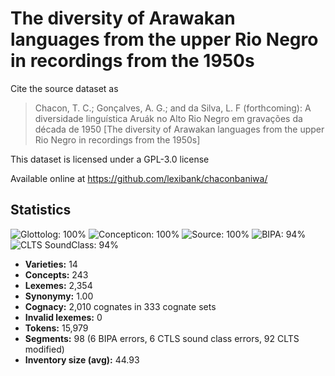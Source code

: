 # The diversity of Arawakan languages from the upper Rio Negro in recordings from the 1950s

Cite the source dataset as

> Chacon, T. C.; Gonçalves, A. G.; and da Silva, L. F (forthcoming): A diversidade linguística Aruák no Alto Rio Negro em gravações da década de 1950 [The diversity of Arawakan languages from the upper Rio Negro in recordings from the 1950s] 

This dataset is licensed under a GPL-3.0 license

Available online at https://github.com/lexibank/chaconbaniwa/

## Statistics



![Glottolog: 100%](https://img.shields.io/badge/Glottolog-100%25-brightgreen.svg "Glottolog: 100%")
![Concepticon: 100%](https://img.shields.io/badge/Concepticon-100%25-brightgreen.svg "Concepticon: 100%")
![Source: 100%](https://img.shields.io/badge/Source-100%25-brightgreen.svg "Source: 100%")
![BIPA: 94%](https://img.shields.io/badge/BIPA-94%25-green.svg "BIPA: 94%")
![CLTS SoundClass: 94%](https://img.shields.io/badge/CLTS%20SoundClass-94%25-green.svg "CLTS SoundClass: 94%")

- **Varieties:** 14
- **Concepts:** 243
- **Lexemes:** 2,354
- **Synonymy:** 1.00
- **Cognacy:** 2,010 cognates in 333 cognate sets
- **Invalid lexemes:** 0
- **Tokens:** 15,979
- **Segments:** 98 (6 BIPA errors, 6 CTLS sound class errors, 92 CLTS modified)
- **Inventory size (avg):** 44.93